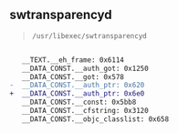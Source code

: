 ## swtransparencyd

> `/usr/libexec/swtransparencyd`

```diff

   __TEXT.__eh_frame: 0x6114
   __DATA_CONST.__auth_got: 0x1250
   __DATA_CONST.__got: 0x578
-  __DATA_CONST.__auth_ptr: 0x620
+  __DATA_CONST.__auth_ptr: 0x6e0
   __DATA_CONST.__const: 0x5bb8
   __DATA_CONST.__cfstring: 0x3120
   __DATA_CONST.__objc_classlist: 0x658

```
